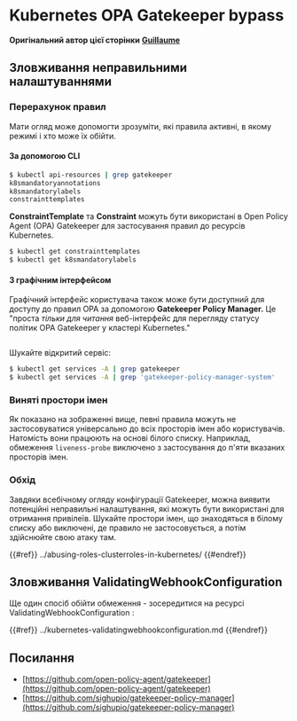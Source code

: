 # Kubernetes OPA Gatekeeper bypass

**Оригінальний автор цієї сторінки** [**Guillaume**](https://www.linkedin.com/in/guillaume-chapela-ab4b9a196)

## Зловживання неправильними налаштуваннями

### Перерахунок правил

Мати огляд може допомогти зрозуміти, які правила активні, в якому режимі і хто може їх обійти.

#### За допомогою CLI
```bash
$ kubectl api-resources | grep gatekeeper
k8smandatoryannotations                                                             constraints.gatekeeper.sh/v1beta1                  false        K8sMandatoryAnnotations
k8smandatorylabels                                                                  constraints.gatekeeper.sh/v1beta1                  false        K8sMandatoryLabel
constrainttemplates                                                                 templates.gatekeeper.sh/v1                         false        ConstraintTemplate
```
**ConstraintTemplate** та **Constraint** можуть бути використані в Open Policy Agent (OPA) Gatekeeper для застосування правил до ресурсів Kubernetes.
```bash
$ kubectl get constrainttemplates
$ kubectl get k8smandatorylabels
```
#### З графічним інтерфейсом

Графічний інтерфейс користувача також може бути доступний для доступу до правил OPA за допомогою **Gatekeeper Policy Manager.** Це "проста _тільки для читання_ веб-інтерфейс для перегляду статусу політик OPA Gatekeeper у кластері Kubernetes."

<figure><img src="../../../images/05-constraints.png" alt=""><figcaption></figcaption></figure>

Шукайте відкритий сервіс:
```bash
$ kubectl get services -A | grep gatekeeper
$ kubectl get services -A | grep 'gatekeeper-policy-manager-system'
```
### Виняті простори імен

Як показано на зображенні вище, певні правила можуть не застосовуватися універсально до всіх просторів імен або користувачів. Натомість вони працюють на основі білого списку. Наприклад, обмеження `liveness-probe` виключено з застосування до п'яти вказаних просторів імен.

### Обхід

Завдяки всебічному огляду конфігурації Gatekeeper, можна виявити потенційні неправильні налаштування, які можуть бути використані для отримання привілеїв. Шукайте простори імен, що знаходяться в білому списку або виключені, де правило не застосовується, а потім здійснюйте свою атаку там.

{{#ref}}
../abusing-roles-clusterroles-in-kubernetes/
{{#endref}}

## Зловживання ValidatingWebhookConfiguration

Ще один спосіб обійти обмеження - зосередитися на ресурсі ValidatingWebhookConfiguration :&#x20;

{{#ref}}
../kubernetes-validatingwebhookconfiguration.md
{{#endref}}

## Посилання

- [https://github.com/open-policy-agent/gatekeeper](https://github.com/open-policy-agent/gatekeeper)
- [https://github.com/sighupio/gatekeeper-policy-manager](https://github.com/sighupio/gatekeeper-policy-manager)
